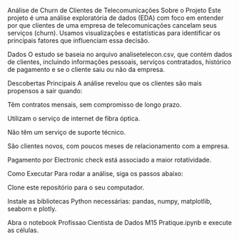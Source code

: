 Análise de Churn de Clientes de Telecomunicações
Sobre o Projeto
Este projeto é uma análise exploratória de dados (EDA) com foco em entender por que clientes de uma empresa de telecomunicações cancelam seus serviços (churn). Usamos visualizações e estatísticas para identificar os principais fatores que influenciam essa decisão.

Dados
O estudo se baseia no arquivo analisetelecon.csv, que contém dados de clientes, incluindo informações pessoais, serviços contratados, histórico de pagamento e se o cliente saiu ou não da empresa.

Descobertas Principais
A análise revelou que os clientes são mais propensos a sair quando:

Têm contratos mensais, sem compromisso de longo prazo.

Utilizam o serviço de internet de fibra óptica.

Não têm um serviço de suporte técnico.

São clientes novos, com poucos meses de relacionamento com a empresa.

Pagamento por Electronic check está associado a maior rotatividade.

Como Executar
Para rodar a análise, siga os passos abaixo:

Clone este repositório para o seu computador.

Instale as bibliotecas Python necessárias: pandas, numpy, matplotlib, seaborn e plotly.

Abra o notebook Profissao Cientista de Dados M15 Pratique.ipynb e execute as células.
